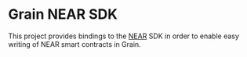 # Grain NEAR SDK

This project provides bindings to the [NEAR](https://near.org) SDK in order to enable easy writing of NEAR smart contracts in Grain.
